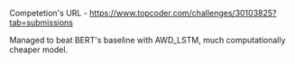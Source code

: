 Competetion's URL - https://www.topcoder.com/challenges/30103825?tab=submissions

Managed to beat BERT's baseline with AWD_LSTM, much computationally cheaper model.
